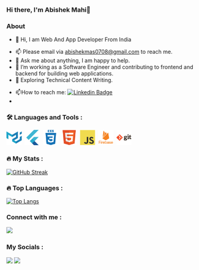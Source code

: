 <!-- <h1>
  hey there
  <img src="https://media.giphy.com/media/hvRJCLFzcasrR4ia7z/giphy.gif" width="30px"/>
</h1>
--- -->
### Hi there, I'm Abishek Mahi👋

### About
- 👋 Hi, I am Web And App Developer From India 
<!-- - 👀 I’m interested in ...
- 🌱 I’m currently learning ...
- 💞️ I’m looking to collaborate on ... -->
- 📫 Please email via abishekmas0708@gmail.com to reach me.
- 💬 Ask me about anything, I am happy to help.
- :telescope: I’m working as a Software Engineer and contributing to frontend and backend for building web applications.
- :seedling: Exploring Technical Content Writing.
<!-- - :zap: In my free time, I solve problems on GeeksforGeeks and read tech articles. -->
- :mailbox:How to reach me: [![Linkedin Badge](https://img.shields.io/badge/-AbishekMahi-blue?style=flat&logo=Linkedin&logoColor=white)](https://www.linkedin.com/in/abishekmahi)
- 
### :hammer_and_wrench: Languages and Tools :
<div>
  <img src="https://github.com/devicons/devicon/blob/master/icons/materialui/materialui-original.svg" title="Material UI" alt="Material UI" width="40" height="40"/>&nbsp;
  <img src="https://github.com/devicons/devicon/blob/master/icons/flutter/flutter-original.svg" title="Flutter" alt="Flutter" width="40" height="40"/>&nbsp;
  <img src="https://github.com/devicons/devicon/blob/master/icons/css3/css3-plain-wordmark.svg"  title="CSS3" alt="CSS" width="40" height="40"/>&nbsp;
  <img src="https://github.com/devicons/devicon/blob/master/icons/html5/html5-original.svg" title="HTML5" alt="HTML" width="40" height="40"/>&nbsp;
  <img src="https://github.com/devicons/devicon/blob/master/icons/javascript/javascript-original.svg" title="JavaScript" alt="JavaScript" width="40" height="40"/>&nbsp;
  <img src="https://github.com/devicons/devicon/blob/master/icons/firebase/firebase-plain-wordmark.svg" title="Firebase" alt="Firebase" width="40" height="40"/>&nbsp;
 <img src="https://github.com/devicons/devicon/blob/master/icons/git/git-original-wordmark.svg" title="Git" **alt="Git" width="40" height="40"/>
</div>


### :fire: My Stats :
[![GitHub Streak](http://github-readme-streak-stats.herokuapp.com?user=AbishekMahi&theme=dark&background=000000)](https://git.io/streak-stats)


### :fire: Top Languages :
[![Top Langs](https://github-readme-stats.vercel.app/api/top-langs/?username=AbishekMahi&layout=compact&theme=vision-friendly-dark)](https://github.com/anuraghazra/github-readme-stats)


### Connect with me :
[<img target="_blank" src="https://cdn-icons-png.flaticon.com/64/2875/2875435.png">](mailto:abishekmas0708@gmail.com)


### My Socials :

[<img target="_blank" src="https://cdn-icons-png.flaticon.com/64/145/145807.png">](https://www.linkedin.com/in/AbishekMahi/) 
[<img target="_blank" src="https://cdn-icons-png.flaticon.com/64/733/733553.png">](https://github.com/AbishekMahi)  
<!-- [<img target="_blank" src="https://img.icons8.com/bubbles/100/000000/instagram-new.png">](https://www.instagram.com/this_is_abilash/) -->


<!-- ![Profile Views](https://komarev.com/ghpvc/?username=AbishekMahi&style=flat-square) -->
